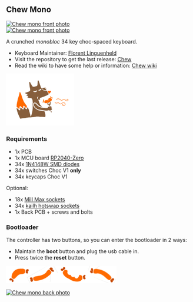 ## Chew Mono

[![Chew mono front photo](https://live.staticflickr.com/65535/53759880304_2e97179f76_b.jpg)](https://live.staticflickr.com/65535/53759880304_b9eb4130cf_o.png)  
[![Chew mono front photo](https://live.staticflickr.com/65535/53759543226_57e3d6354f_b.jpg)](https://live.staticflickr.com/65535/53759543226_decbf17d2a_o.png)  

A crunched *monobloc* 34 key choc-spaced keyboard.

- Keyboard Maintainer: [Florent Linguenheld](https://github.com/flinguenheld/)
- Visit the repository to get the last release: [Chew](https://github.com/flinguenheld/chew)
- Read the wiki to have some help or information: [Chew wiki](https://github.com/flinguenheld/chew/wiki)


![fox](https://github.com/flinguenheld/chew/blob/main/images/fox_brown.png?raw=true)

### Requirements

- 1x PCB
- 1x MCU board [RP2040-Zero](https://www.waveshare.com/wiki/RP2040-Zero)
- 34x [1N4148W SMD diodes](https://splitkb.com/collections/keyboard-parts/products/smd-diodes)
- 34x switches Choc V1 **only**
- 34x keycaps Choc V1

Optional:
- 18x [Mill Max sockets](https://splitkb.com/collections/keyboard-parts/products/mill-max-low-profile-sockets)
- 34x [kailh hotswap sockets](https://cdn.shopify.com/s/files/1/0588/1108/9090/files/5118-Choc-Socket.pdf?v=1686715063)
- 1x Back PCB + screws and bolts

### Bootloader

The controller has two buttons, so you can enter the bootloader in 2 ways:

- Maintain the **boot** button and plug the usb cable in.
- Press twice the **reset** button.

![sausages](https://github.com/flinguenheld/chew/blob/main/images/sausages.png?raw=true)  

[![Chew mono back photo](https://live.staticflickr.com/65535/53758638612_167c55f840_o.png)](https://live.staticflickr.com/65535/53758638612_167c55f840_o.png)
